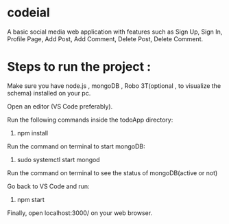 # codeial

A basic social media web application with features such as Sign Up, Sign In, Profile Page, Add Post, Add Comment, Delete Post, Delete Comment.

# Steps to run the project :
Make sure you have node.js , mongoDB , Robo 3T(optional , to visualize the schema) installed on your pc.

Open an editor (VS Code preferably).

Run the following commands inside the todoApp directory:

1) npm install

Run the command on terminal to start mongoDB:

1) sudo systemctl start mongod

Run the command on terminal to see the status of mongoDB(active or not)

Go back to VS Code and run:

1) npm start

Finally, open localhost:3000/ on your web browser.
